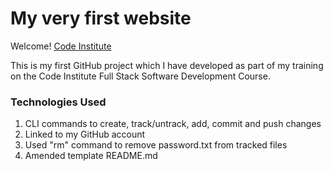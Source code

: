# My very first website

Welcome! [Code Institute](https://codeinstitute.net)

This is my first GitHub project which I have developed as part of my training on the Code Institute Full Stack Software Development Course.

### Technologies Used
1. CLI commands to create, track/untrack, add, commit and push changes
2. Linked to my GitHub account
3. Used "rm" command to remove password.txt from tracked files
4. Amended template README.md 
